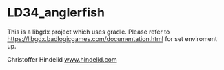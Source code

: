 # LD34_anglerfish
This is a libgdx project which uses gradle.
Please refer to https://libgdx.badlogicgames.com/documentation.html for set enviroment up.

Christoffer Hindelid
www.hindelid.com

